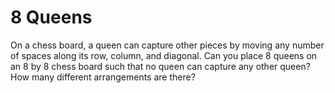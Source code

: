 # 8 Queens​

On a chess board, a queen can capture other pieces by moving any number of spaces along its row, column, and diagonal. Can you place 8 queens on an 8 by 8 chess board such that no queen can capture any other queen? How many different arrangements are there?
